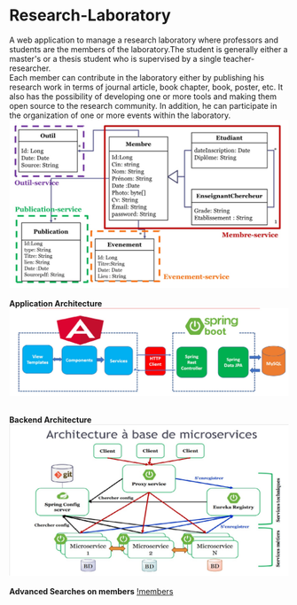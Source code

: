 # Research-Laboratory
A web application to manage a research laboratory where professors and students are the members of the laboratory.The student is generally either a master's or a thesis student who is supervised by a single teacher-researcher. </br>
Each member can contribute in the laboratory either by publishing his research work in terms of journal article, book chapter, book, poster, etc. It also has the possibility of developing one or more tools and making them open source to the research community. In addition, he can participate in the organization of one or more events within the laboratory.
</br>
![diagram Class](https://github.com/emnaayedi/Research-Laboratory/blob/d5341a3440b9e2094135b499b37b3b82f5ef03b6/Screenshots/Microservices.jpg?raw=true)
</br></br>
**Application Architecture**</br>
![architecture](https://github.com/emnaayedi/Research-Laboratory/blob/8a748f376075ee6f6a9e893d64d68cee74a06782/Screenshots/archi.jpg?raw=true)</br></br>

**Backend Architecture**</br>
![backend](https://github.com/emnaayedi/Research-Laboratory/blob/8a748f376075ee6f6a9e893d64d68cee74a06782/Screenshots/architecture.jpg?raw=true)
</br></br>
**Advanced Searches on members**
[!members](https://github.com/emnaayedi/Research-Laboratory/blob/79d5539bd274639043e19ded5f191ae8d45d8817/Screenshots/mebmbers.jpg?raw=true)


